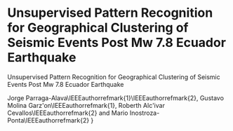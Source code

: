 # Unsupervised Pattern Recognition for Geographical Clustering of Seismic Events Post Mw 7.8 Ecuador Earthquake
Unsupervised Pattern Recognition for Geographical Clustering of Seismic Events Post Mw 7.8 Ecuador Earthquake

Jorge Parraga-Alava\IEEEauthorrefmark{1}\IEEEauthorrefmark{2}, Gustavo Molina Garz\'on\IEEEauthorrefmark{1},
		Roberth Alc\'ivar Cevallos\IEEEauthorrefmark{2} and Mario Inostroza-Ponta\IEEEauthorrefmark{2} }
